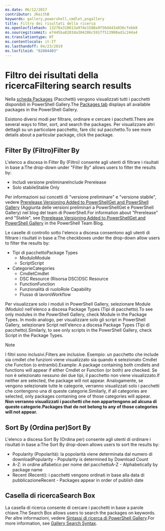 ```yaml
---
ms.date: 06/12/2017
contributor: JKeithB
keywords: gallery,powershell,cmdlet,psgallery
title: Filtro dei risultati della ricerca
ms.openlocfilehash: 13270a310613a974e1588a9f56d443a936cfebb8
ms.sourcegitcommit: e7445ba8203da304286c591ff513900ad1c244a4
ms.translationtype: HT
ms.contentlocale: it-IT
ms.lasthandoff: 04/23/2019
ms.locfileid: "62084403"
---
```

# <a name="filtering-search-results"></a><span data-ttu-id="1e4a9-103">Filtro dei risultati della ricerca</span><span class="sxs-lookup"><span data-stu-id="1e4a9-103">Filtering search results</span></span>

<span data-ttu-id="1e4a9-104">Nella [scheda Packages](https://www.powershellgallery.com/packages) (Pacchetti) vengono visualizzati tutti i pacchetti disponibili in PowerShell Gallery.</span><span class="sxs-lookup"><span data-stu-id="1e4a9-104">The [Packages tab](https://www.powershellgallery.com/packages) displays all available packages in the PowerShell Gallery.</span></span>

<span data-ttu-id="1e4a9-105">Esistono diversi modi per filtrare, ordinare e cercare i pacchetti.</span><span class="sxs-lookup"><span data-stu-id="1e4a9-105">There are several ways to filter, sort, and search the packages.</span></span>
<span data-ttu-id="1e4a9-106">Per visualizzare altri dettagli su un particolare pacchetto, fare clic sul pacchetto.</span><span class="sxs-lookup"><span data-stu-id="1e4a9-106">To see more details about a particular package, click the package.</span></span>

## <a name="filter-by"></a><span data-ttu-id="1e4a9-107">Filter By (Filtro)</span><span class="sxs-lookup"><span data-stu-id="1e4a9-107">Filter By</span></span>

<span data-ttu-id="1e4a9-108">L'elenco a discesa in Filter By (Filtro) consente agli utenti di filtrare i risultati in base a:</span><span class="sxs-lookup"><span data-stu-id="1e4a9-108">The drop-down under "Filter By" allows users to filter the results by:</span></span>
- <span data-ttu-id="1e4a9-109">Includi versione preliminare</span><span class="sxs-lookup"><span data-stu-id="1e4a9-109">Include Prerelease</span></span>
- <span data-ttu-id="1e4a9-110">Solo stabile</span><span class="sxs-lookup"><span data-stu-id="1e4a9-110">Stable Only</span></span>

<span data-ttu-id="1e4a9-111">Per informazioni sui concetti di "versione preliminare" e "versione stabile", vedere [Prerelease Versioning Added to PowerShellGet and PowerShell Gallery](https://blogs.msdn.microsoft.com/powershell/2017/12/05/prerelease-versioning-added-to-powershellget-and-powershell-gallery/) (Aggiunta delle versioni preliminari a PowerShellGet e PowerShell Gallery) nel blog del team di PowerShell.</span><span class="sxs-lookup"><span data-stu-id="1e4a9-111">For information about "Prerelease" and "Stable", see [Prerelease Versioning Added to PowerShellGet and PowerShell Gallery](https://blogs.msdn.microsoft.com/powershell/2017/12/05/prerelease-versioning-added-to-powershellget-and-powershell-gallery/) in the PowerShell Team Blog.</span></span>

<span data-ttu-id="1e4a9-112">Le caselle di controllo sotto l'elenco a discesa consentono agli utenti di filtrare i risultati in base a:</span><span class="sxs-lookup"><span data-stu-id="1e4a9-112">The checkboxes under the drop-down allow users to filter the results by:</span></span>
- <span data-ttu-id="1e4a9-113">Tipi di pacchetto</span><span class="sxs-lookup"><span data-stu-id="1e4a9-113">Package Types</span></span>
  - <span data-ttu-id="1e4a9-114">Modulo</span><span class="sxs-lookup"><span data-stu-id="1e4a9-114">Module</span></span>
  - <span data-ttu-id="1e4a9-115">Script</span><span class="sxs-lookup"><span data-stu-id="1e4a9-115">Script</span></span>
- <span data-ttu-id="1e4a9-116">Categorie</span><span class="sxs-lookup"><span data-stu-id="1e4a9-116">Categories</span></span>
  - <span data-ttu-id="1e4a9-117">Cmdlet</span><span class="sxs-lookup"><span data-stu-id="1e4a9-117">Cmdlet</span></span>
  - <span data-ttu-id="1e4a9-118">DSC Resource (Risorsa DSC)</span><span class="sxs-lookup"><span data-stu-id="1e4a9-118">DSC Resource</span></span>
  - <span data-ttu-id="1e4a9-119">Function</span><span class="sxs-lookup"><span data-stu-id="1e4a9-119">Function</span></span>
  - <span data-ttu-id="1e4a9-120">Funzionalità di ruolo</span><span class="sxs-lookup"><span data-stu-id="1e4a9-120">Role Capability</span></span>
  - <span data-ttu-id="1e4a9-121">Flusso di lavoro</span><span class="sxs-lookup"><span data-stu-id="1e4a9-121">Workflow</span></span>

<span data-ttu-id="1e4a9-122">Per visualizzare solo i moduli in PowerShell Gallery, selezionare Module (Modulo) nell'elenco a discesa Package Types (Tipi di pacchetto).</span><span class="sxs-lookup"><span data-stu-id="1e4a9-122">To see only modules in the PowerShell Gallery, check Module in the Package Types.</span></span>
<span data-ttu-id="1e4a9-123">In modo analogo, per visualizzare solo gli script in PowerShell Gallery, selezionare Script nell'elenco a discesa Package Types (Tipi di pacchetto).</span><span class="sxs-lookup"><span data-stu-id="1e4a9-123">Similarly, to see only scripts in the PowerShell Gallery, check Script in the Package Types.</span></span>

> [!NOTE]
> <span data-ttu-id="1e4a9-124">I filtri sono inclusivi.</span><span class="sxs-lookup"><span data-stu-id="1e4a9-124">Filters are inclusive.</span></span>
> <span data-ttu-id="1e4a9-125">Esempio: un pacchetto che include sia cmdlet che funzioni viene visualizzato sia quando è selezionato Cmdlet che Function (o entrambi).</span><span class="sxs-lookup"><span data-stu-id="1e4a9-125">Example: A package containing both cmdlets and functions will appear if either Cmdlet or Function (or both) are checked.</span></span>
> <span data-ttu-id="1e4a9-126">Se non è selezionato nessuno dei due tipi, il pacchetto non viene visualizzato.</span><span class="sxs-lookup"><span data-stu-id="1e4a9-126">If neither are selected, the package will not appear.</span></span>
> <span data-ttu-id="1e4a9-127">Analogamente, se vengono selezionate tutte le categorie, verranno visualizzati solo i pacchetti che contengono una di queste categorie.</span><span class="sxs-lookup"><span data-stu-id="1e4a9-127">Similarly, if all categories are selected, only packages containing one of those categories will appear.</span></span>
> <span data-ttu-id="1e4a9-128">**Non verranno visualizzati i pacchetti che non appartengono ad alcuna di queste categorie.**</span><span class="sxs-lookup"><span data-stu-id="1e4a9-128">**Packages that do not belong to any of those categories will not appear.**</span></span>

## <a name="sort-by"></a><span data-ttu-id="1e4a9-129">Sort By (Ordina per)</span><span class="sxs-lookup"><span data-stu-id="1e4a9-129">Sort By</span></span>

<span data-ttu-id="1e4a9-130">L'elenco a discesa Sort By (Ordina per) consente agli utenti di ordinare i risultati in base a:</span><span class="sxs-lookup"><span data-stu-id="1e4a9-130">The Sort By drop-down allows users to sort the results by:</span></span>
- <span data-ttu-id="1e4a9-131">Popularity (Popolarità): la popolarità viene determinata dal numero di download</span><span class="sxs-lookup"><span data-stu-id="1e4a9-131">Popularity - Popularity is determined by Download Count</span></span>
- <span data-ttu-id="1e4a9-132">A-Z: in ordine alfabetico per nome del pacchetto</span><span class="sxs-lookup"><span data-stu-id="1e4a9-132">A-Z - Alphabetically by package name</span></span>
- <span data-ttu-id="1e4a9-133">Recent (Recenti): i pacchetti vengono ordinati in base alla data di pubblicazione</span><span class="sxs-lookup"><span data-stu-id="1e4a9-133">Recent - Packages appear in order of publish date</span></span>

## <a name="search-box"></a><span data-ttu-id="1e4a9-134">Casella di ricerca</span><span class="sxs-lookup"><span data-stu-id="1e4a9-134">Search Box</span></span>

<span data-ttu-id="1e4a9-135">La casella di ricerca consente di cercare i pacchetti in base a parole chiave.</span><span class="sxs-lookup"><span data-stu-id="1e4a9-135">The Search Box allows users to search the packages on keywords.</span></span>
<span data-ttu-id="1e4a9-136">Per altre informazioni, vedere [Sintassi di ricerca di PowerShell Gallery](search-syntax.md).</span><span class="sxs-lookup"><span data-stu-id="1e4a9-136">For more information, see [Gallery Search Syntax](search-syntax.md).</span></span>

